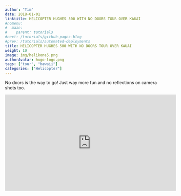 ```yaml
---
author: "Tim"
date: 2018-01-01
linktitle: HELICOPTER HUGHES 500 WITH NO DOORS TOUR OVER KAUAI
#nomenu:
#  main:
#    parent: tutorials
#next: /tutorials/github-pages-blog
#prev: /tutorials/automated-deployments
title: HELICOPTER HUGHES 500 WITH NO DOORS TOUR OVER KAUAI
weight: 10
image: img/helikona5.png
authorAvatar: hugo-logo.png
tags: ["tour", "hawaii"]
categories: ["Helicopter"]
---
```


No doors is the way to go! Just way more fun and no reflections on camera shots too.  

<iframe width="560" height="315" src="https://www.youtube.com/embed/nTZKVPtkVwA" frameborder="0" allow="autoplay; encrypted-media" allowfullscreen></iframe>
